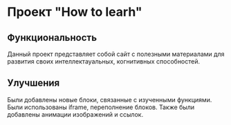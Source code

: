 # **Проект "Нow to learh"**

## Функциональность
Данный проект представляет собой сайт с полезными материалами для развития своих интеллектауальных, когнитивных способностей. 

## Улучшения
Были добавлены новые блоки, связанные с изученными функциями. Были использованы iframe, переполнение блоков. Также были добавлены анимации изображений и ссылок.